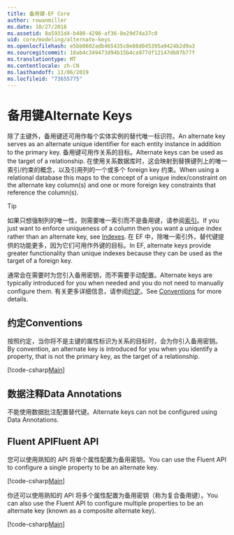 ```yaml
---
title: 备用键-EF Core
author: rowanmiller
ms.date: 10/27/2016
ms.assetid: 8a5931d4-b480-4298-af36-0e29d74a37c0
uid: core/modeling/alternate-keys
ms.openlocfilehash: e5bb0602adb465435c8e88d045395a9424b2d9a3
ms.sourcegitcommit: 18ab4c349473d94b15b4ca977df12147db07b77f
ms.translationtype: MT
ms.contentlocale: zh-CN
ms.lasthandoff: 11/06/2019
ms.locfileid: "73655775"
---
```

# <a name="alternate-keys"></a><span data-ttu-id="470a8-102">备用键</span><span class="sxs-lookup"><span data-stu-id="470a8-102">Alternate Keys</span></span>

<span data-ttu-id="470a8-103">除了主键外，备用键还可用作每个实体实例的替代唯一标识符。</span><span class="sxs-lookup"><span data-stu-id="470a8-103">An alternate key serves as an alternate unique identifier for each entity instance in addition to the primary key.</span></span> <span data-ttu-id="470a8-104">备用键可用作关系的目标。</span><span class="sxs-lookup"><span data-stu-id="470a8-104">Alternate keys can be used as the target of a relationship.</span></span> <span data-ttu-id="470a8-105">在使用关系数据库时，这会映射到替换键列上的唯一索引/约束的概念，以及引用列的一个或多个 foreign key 约束。</span><span class="sxs-lookup"><span data-stu-id="470a8-105">When using a relational database this maps to the concept of a unique index/constraint on the alternate key column(s) and one or more foreign key constraints that reference the column(s).</span></span>

> [!TIP]  
> <span data-ttu-id="470a8-106">如果只想强制列的唯一性，则需要唯一索引而不是备用键，请参阅[索引](indexes.md)。</span><span class="sxs-lookup"><span data-stu-id="470a8-106">If you just want to enforce uniqueness of a column then you want a unique index rather than an alternate key, see [Indexes](indexes.md).</span></span> <span data-ttu-id="470a8-107">在 EF 中，除唯一索引外，替代键提供的功能更多，因为它们可用作外键的目标。</span><span class="sxs-lookup"><span data-stu-id="470a8-107">In EF, alternate keys provide greater functionality than unique indexes because they can be used as the target of a foreign key.</span></span>

<span data-ttu-id="470a8-108">通常会在需要时为您引入备用密钥，而不需要手动配置。</span><span class="sxs-lookup"><span data-stu-id="470a8-108">Alternate keys are typically introduced for you when needed and you do not need to manually configure them.</span></span> <span data-ttu-id="470a8-109">有关更多详细信息，请参阅[约定](#conventions)。</span><span class="sxs-lookup"><span data-stu-id="470a8-109">See [Conventions](#conventions) for more details.</span></span>

## <a name="conventions"></a><span data-ttu-id="470a8-110">约定</span><span class="sxs-lookup"><span data-stu-id="470a8-110">Conventions</span></span>

<span data-ttu-id="470a8-111">按照约定，当你将不是主键的属性标识为关系的目标时，会为你引入备用密钥。</span><span class="sxs-lookup"><span data-stu-id="470a8-111">By convention, an alternate key is introduced for you when you identify a property, that is not the primary key, as the target of a relationship.</span></span>

[!code-csharp[Main](../../../samples/core/Modeling/Conventions/AlternateKey.cs?name=AlternateKey&highlight=12)]

## <a name="data-annotations"></a><span data-ttu-id="470a8-112">数据注释</span><span class="sxs-lookup"><span data-stu-id="470a8-112">Data Annotations</span></span>

<span data-ttu-id="470a8-113">不能使用数据批注配置替代键。</span><span class="sxs-lookup"><span data-stu-id="470a8-113">Alternate keys can not be configured using Data Annotations.</span></span>

## <a name="fluent-api"></a><span data-ttu-id="470a8-114">Fluent API</span><span class="sxs-lookup"><span data-stu-id="470a8-114">Fluent API</span></span>

<span data-ttu-id="470a8-115">您可以使用熟知的 API 将单个属性配置为备用密钥。</span><span class="sxs-lookup"><span data-stu-id="470a8-115">You can use the Fluent API to configure a single property to be an alternate key.</span></span>

[!code-csharp[Main](../../../samples/core/Modeling/FluentAPI/AlternateKeySingle.cs?name=AlternateKeySingle&highlight=7,8)]

<span data-ttu-id="470a8-116">你还可以使用熟知的 API 将多个属性配置为备用密钥（称为复合备用键）。</span><span class="sxs-lookup"><span data-stu-id="470a8-116">You can also use the Fluent API to configure multiple properties to be an alternate key (known as a composite alternate key).</span></span>

[!code-csharp[Main](../../../samples/core/Modeling/FluentAPI/AlternateKeyComposite.cs?name=AlternateKeyComposite&highlight=7,8)]
